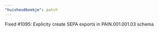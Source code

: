 ```yaml
---
"huishoudboekje": patch
---
```


Fixed #1095: Explicity create SEPA exports in PAIN.001.001.03 schema
